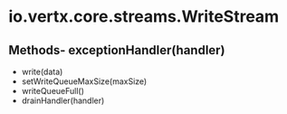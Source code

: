 # io.vertx.core.streams.WriteStream
## Methods- exceptionHandler(handler)
- write(data)
- setWriteQueueMaxSize(maxSize)
- writeQueueFull()
- drainHandler(handler)
